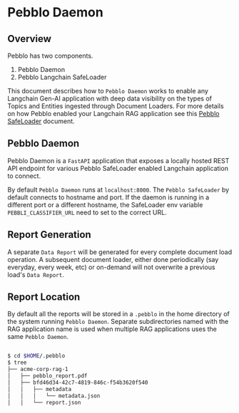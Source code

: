 # Pebblo Daemon

## Overview

Pebblo has two components.

1. Pebblo Daemon
2. Pebblo Langchain SafeLoader

This document describes how to `Pebblo Daemon` works to enable any Langchain Gen-AI application with deep data visibility on the types of Topics and Entities ingested through Document Loaders. For more details on how Pebblo enabled your Langchain RAG application see this [Pebblo SafeLoader](/pebblo-docs/rag.html) document.

## Pebblo Daemon

Pebblo Daemon is a `FastAPI` application that exposes a locally hosted REST API endpoint for various Pebblo SafeLoader enabled Langchain application to connect.

By default `Pebblo Daemon` runs at `localhost:8000`. The `Pebblo SafeLoader` by default connects to hostname and port. If the daemon is running in a different port or a different hostname, the SafeLoader env variable `PEBBLI_CLASSIFIER_URL` need to set to the correct URL.

## Report Generation

A separate `Data Report` will be generated for every complete document load operation. A subsequent document loader, either done periodically (say everyday, every week, etc) or on-demand will not overwrite a previous load's `Data Report`.

## Report Location

By default all the reports will be stored in a `.pebblo` in the home directory of the system running `Pebblo Daemon`. Separate subdirectories named with the RAG application name is used when multiple RAG applications uses the same `Pebblo Daemon`. 

```bash

$ cd $HOME/.pebblo
$ tree
├── acme-corp-rag-1
│   ├── pebblo_report.pdf
│   ├── bfd46d34-42c7-4819-846c-f54b3620f540
│   │   ├── metadata
│   │   │   └── metadata.json
│   │   └── report.json
```